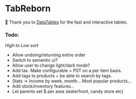 # TabReborn
 
:raised_hands: Thank you to [DataTables](https://datatables.net) for the fast and interactive tables.

### Todo:
*High to Low sort*
- Allow undoing/returning entire order
- Switch to sementic ui?
- Allow user to change light/dark mode?
- Add tax. Make configurable + PST on a per item basis.
- Add tags to products + be able to search by tags.
- Stats -> Income by week, month... Most popular products...
- Add stock/inventory features...
- Let parents set $ per area (waterfront, candy store etc)